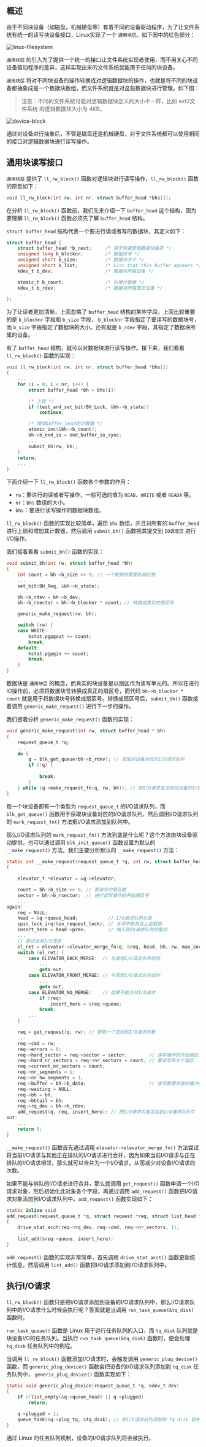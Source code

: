 ## 概述

由于不同块设备（如磁盘，机械硬盘等）有着不同的设备驱动程序，为了让文件系统有统一的读写块设备接口，Linux实现了一个 `通用块层`。如下图中的红色部分：

![linux-filesystem](F:\work\markdown\linux-filesystem.jpg)

`通用块层` 的引入为了提供一个统一的接口让文件系统实现者使用，而不用关心不同设备驱动程序的差异，这样实现出来的文件系统就能用于任何的块设备。

`通用块层` 将对不同块设备的操作转换成对逻辑数据块的操作，也就是将不同的块设备都抽象成是一个数据块数组，而文件系统就是对这些数据块进行管理。如下图：

>   注意：不同的文件系统可能对逻辑数据块定义的大小不一样，比如 ext2文件系统 的逻辑数据块大小为 4KB。

![device-block](F:\work\markdown\device-block.jpg)

通过对设备进行抽象后，不管是磁盘还是机械硬盘，对于文件系统都可以使用相同的接口对逻辑数据块进行读写操作。

## 通用块读写接口

`通用块层` 提供了 `ll_rw_block()` 函数对逻辑块进行读写操作，`ll_rw_block()` 函数的原型如下：

```c
void ll_rw_block(int rw, int nr, struct buffer_head *bhs[]);
```

在分析 `ll_rw_block()` 函数前，我们先来介绍一下 `buffer_head` 这个结构，因为要理解 `ll_rw_block()` 函数必须先了解  `buffer_head` 结构。

 `struct buffer_head` 结构代表一个要进行读或者写的数据块，其定义如下：

```c
struct buffer_head {
    struct buffer_head *b_next;     /* 用于快速查找数据块缓存 */
    unsigned long b_blocknr;        /* 数据块号 */
    unsigned short b_size;          /* 数据块大小 */
    unsigned short b_list;          /* List that this buffer appears */
    kdev_t b_dev;                   /* 数据块所属设备 */

    atomic_t b_count;               /* 引用计数器 */
    kdev_t b_rdev;                  /* 数据块所属真正设备 */
    ...
};
```

为了让读者更加清晰，上面忽略了 `buffer_head` 结构的某些字段，上面比较重要的是 `b_blocknr` 字段和 `b_size` 字段， `b_blocknr` 字段指定了要读写的数据块号，而 `b_size` 字段指定了数据块的大小。还有就是 `b_rdev` 字段，其指定了数据块所属的设备。

有了 `buffer_head` 结构，就可以对数据块进行读写操作。接下来，我们看看 `ll_rw_block()` 函数的实现：

```c
void ll_rw_block(int rw, int nr, struct buffer_head *bhs[])
{
    ...
    for (i = 0; i < nr; i++) {
        struct buffer_head *bh = bhs[i];

        /* 上锁 */
        if (test_and_set_bit(BH_Lock, &bh->b_state))
            continue;

        /* 增加buffer_head的计数器 */
        atomic_inc(&bh->b_count);
        bh->b_end_io = end_buffer_io_sync;
        ...
        submit_bh(rw, bh);
    }
    return;
    ...
}
```

下面介绍一下 `ll_rw_block()` 函数各个参数的作用：

*   `rw`：要进行的读或者写操作，一般可选的值为 `READ`、`WRITE` 或者 `READA` 等。
*   `nr`：`bhs` 数组的大小。
*   `bhs`：要进行读写操作的数据块数组。

`ll_rw_block()` 函数的实现比较简单，遍历 `bhs` 数组，并且对所有的 `buffer_head` 进行上锁和增加其计数器，然后调用 `submit_bh()` 函数把其提交到 `IO调度层` 进行I/O操作。

我们接着看看 `submit_bh()` 函数的实现：

```c
void submit_bh(int rw, struct buffer_head *bh)
{
    int count = bh->b_size >> 9; // 一个数据块需要的扇区数
    ...
    set_bit(BH_Req, &bh->b_state);

    bh->b_rdev = bh->b_dev;
    bh->b_rsector = bh->b_blocknr * count; // 转换成真实的扇区号

    generic_make_request(rw, bh);

    switch (rw) {
    case WRITE:
        kstat.pgpgout += count;
        break;
    default:
        kstat.pgpgin += count;
        break;
    }
}
```

数据块是 `通用块层` 的概念，而真实的块设备是以扇区作为读写单元的。所以在进行IO操作前，必须将数据块号转换成真正的扇区号，而代码 `bh->b_blocknr * count` 就是用于将数据块号转换成扇区号。转换成扇区号后，`submit_bh()` 函数接着调用 `generic_make_request()` 进行下一步的操作。

我们接着分析  `generic_make_request()` 函数的实现：

```c
void generic_make_request(int rw, struct buffer_head * bh)
{
    request_queue_t *q;
    ...
    do {
        q = blk_get_queue(bh->b_rdev); // 获取块设备对应的I/O请求队列
        if (!q) {
            ...
            break;
        }
    } while (q->make_request_fn(q, rw, bh)); // 把I/O请求发送到块设备的I/O请求队列中
}
```

每一个块设备都有一个类型为 `request_queue_t` 的I/O请求队列，而 `blk_get_queue()` 函数用于获取块设备对应的I/O请求队列，然后调用I/O请求队列的 `mark_request_fn()` 方法把I/O请求添加到队列中。

那么I/O请求队列的 `mark_request_fn()` 方法到底是什么呢？这个方法由块设备驱动提供，也可以通过调用 `blk_init_queue()` 函数设置为默认的 `__make_request()` 方法。我们主要分析默认的 `__make_request()` 方法：

```c
static int __make_request(request_queue_t *q, int rw, struct buffer_head *bh)
{
    ...
    elevator_t *elevator = &q->elevator;

    count = bh->b_size >> 9; // 要读写的扇区数
    sector = bh->b_rsector;  // 进行读写操作的开始扇区号
    ...
again:
    req = NULL;
    head = &q->queue_head;           // I/O请求队列头部
    spin_lock_irq(&io_request_lock); // 关闭中断并且上自旋锁
    insert_here = head->prev;        // 插入到IO请求队列的最后
    ...
    // 尝试合并I/O请求
    el_ret = elevator->elevator_merge_fn(q, &req, head, bh, rw, max_sectors); 
    switch (el_ret) {
        case ELEVATOR_BACK_MERGE:  // 与其他I/O请求合并成功
            ...
            goto out;
        case ELEVATOR_FRONT_MERGE: // 与其他I/O请求合并成功
            ...
            goto out;
        case ELEVATOR_NO_MERGE:    // 如果不能合并I/O请求
            if (req)
                insert_here = &req->queue;
            break;
        ...
    }

    req = get_request(q, rw); // 获取一个空闲的I/O请求对象
    ...
    req->cmd = rw;
    req->errors = 0;
    req->hard_sector = req->sector = sector;        // 读写操作的开始扇区号
    req->hard_nr_sectors = req->nr_sectors = count; // 要读写多少个扇区
    req->current_nr_sectors = count;
    req->nr_segments = 1;
    req->nr_hw_segments = 1;
    req->buffer = bh->b_data;                       // 读写数据存放的缓冲区
    req->waiting = NULL;
    req->bh = bh;
    req->bhtail = bh;
    req->rq_dev = bh->b_rdev;
    add_request(q, req, insert_here); // 把I/O请求对象添加到I/O请求队列中
out:
    ...
    return 0;
}
```

`__make_request()` 函数首先通过调用 `elevator->elevator_merge_fn()` 方法尝试将当前I/O请求与其他正在排队的I/O请求进行合并，因为如果当前I/O请求与正在排队的I/O请求相邻，那么就可以合并为一个I/O请求，从而减少对设备I/O请求的次数。

如果不能与排队的I/O请求进行合并，那么就调用 `get_request()` 函数申请一个I/O请求对象，然后初始化此对象各个字段，再通过调用 `add_request()` 函数把I/O请求对象添加到I/O请求队列中。`add_request()` 函数实现如下：

```c
static inline void
add_request(request_queue_t *q, struct request *req, struct list_head *insert_here)
{
    drive_stat_acct(req->rq_dev, req->cmd, req->nr_sectors, 1);
    ...
    list_add(&req->queue, insert_here);
}
```

`add_request()` 函数的实现非常简单，首先调用 `drive_stat_acct()` 函数更新统计信息，然后调用 `list_add()` 函数把I/O请求添加到I/O请求队列中。

## 执行I/O请求

`ll_rw_block()` 函数只是把I/O请求添加到设备的I/O请求队列中，那么I/O请求队列中的I/O请求什么时候会执行呢？答案就是当调用 `run_task_queue(&tq_disk)` 函数时。

`run_task_queue()` 函数是 Linux 用于运行任务队列的入口，而 `tq_disk` 队列就是块设备I/O的任务队列。当执行  `run_task_queue(&tq_disk)` 函数时，便会处理 `tq_disk` 任务队列中的例程。

当调用 `ll_rw_block()` 函数添加I/O请求时，会触发调用 `generic_plug_device()` 函数，而 `generic_plug_device()` 函数会把设备的I/O请求队列添加到 `tq_disk` 任务队列中， `generic_plug_device()` 函数实现如下：

```c
static void generic_plug_device(request_queue_t *q, kdev_t dev)
{
    if (!list_empty(&q->queue_head) || q->plugged)
        return;

    q->plugged = 1;
    queue_task(&q->plug_tq, &tq_disk); // 把I/O请求队列添加到 tq_disk 软中断队列中
}
```

通过 Linux 的任务队列机制，设备的I/O请求队列将会被执行。

